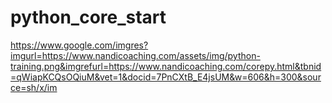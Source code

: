# python_core_start
https://www.google.com/imgres?imgurl=https://www.nandicoaching.com/assets/img/python-training.png&imgrefurl=https://www.nandicoaching.com/corepy.html&tbnid=qWiapKCQsOQiuM&vet=1&docid=7PnCXtB_E4jsUM&w=606&h=300&source=sh/x/im
